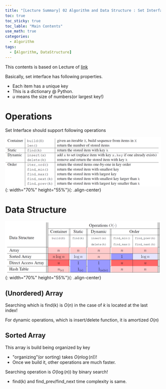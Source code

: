 ```yaml
---
title: "[Lecture Summary] 02 Algorithm and Data Structure : Set Interface"
toc: true
toc_sticky: true
toc_lable: "Main Contents"
use_math: true
categories:
  - Algorithm
tags:
  - [Algorithm, DataStructure]
---
```


This contents is based on Lecture of [link](https://ocw.mit.edu/courses/6-006-introduction-to-algorithms-spring-2020/pages/syllabus/)

Basically, set interface has following properties.

- Each item has a unique key
- This is a dictionary @ Python.
- $u$ means the size of numbers(or largest key!)

# Operations

Set Interface should support following operations

![제목](/assets/images/Algorithm/2-0.PNG){: width="70%" height="55%"}{: .align-center}


# Data Structure

![제목](/assets/images/Algorithm/2-1.PNG){: width="70%" height="55%"}{: .align-center}

## (Unordered) Array

Searching which is find(k) is $O(n)$ in the case of $k$ is located at the last index!

For dynamic operations, which is insert/delete function, it is amortized $O(n)$

## Sorted Array

This array is build being organized by key
- "organizing"(or sorting) takes $O(n\log(n))$!
- Once we build it, other operations are much faster.

Searching operation is $O(\log(n))$ by binary search!
- find(k) and find_prev/find_next time complexity is same.



